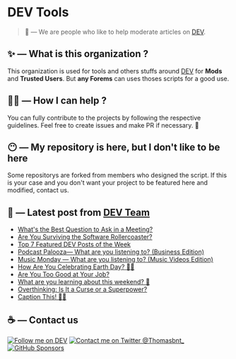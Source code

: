 # DEV Tools

> 🔧 — We are people who like to help moderate articles on [DEV](https://dev.to).

## ✨ — What is this organization ?

This organization is used for tools and others stuffs around [DEV](https://dev.to) for **Mods** and **Trusted Users**. But __any Forems__ can uses thoses scripts for a good use.


## 💪🏼 — How I can help ?

You can fully contribute to the projects by following the respective guidelines. Feel free to create issues and make PR if necessary. 🎉

## 😶 — My repository is here, but I don't like to be here

Some repositorys are forked from members who designed the script. If this is your case and you don't want your project to be featured here and modified, contact us.

## 📝 — Latest post from [DEV Team](https://dev.to/devteam)

<!-- BLOG-POST-LIST:START -->
- [What&#39;s the Best Question to Ask in a Meeting?](https://dev.to/devteam/whats-the-best-question-to-ask-in-a-meeting-4fm5)
- [Are You Surviving the Software Rollercoaster?](https://dev.to/devteam/are-you-surviving-the-software-rollercoaster-19n2)
- [Top 7 Featured DEV Posts of the Week](https://dev.to/devteam/top-7-featured-dev-posts-of-the-week-55po)
- [Podcast Palooza— What are you listening to? &lpar;Business Edition&rpar;](https://dev.to/devteam/podcast-palooza-what-are-you-listening-to-business-edition-33jl)
- [Music Monday — What are you listening to? &lpar;Music Videos Edition&rpar;](https://dev.to/devteam/music-monday-what-are-you-listening-to-music-videos-edition-15g5)
- [How Are You Celebrating Earth Day? 🌱💧](https://dev.to/devteam/how-are-you-celebrating-earth-day-29aa)
- [Are You Too Good at Your Job?](https://dev.to/devteam/are-you-too-good-at-your-job-4dkm)
- [What are you learning about this weekend? 🧠](https://dev.to/devteam/what-are-you-learning-about-this-weekend-244c)
- [Overthinking: Is It a Curse or a Superpower?](https://dev.to/devteam/overthinking-is-it-a-curse-or-a-superpower-428p)
- [Caption This! 🤔💭](https://dev.to/devteam/caption-this-51cl)
<!-- BLOG-POST-LIST:END -->


## ☕ — Contact us

[![Follow me on DEV](https://img.shields.io/badge/dev.to-%2308090A.svg?&style=for-the-badge&logo=dev.to&logoColor=white&alt=devto)](https://dev.to/thomasbnt)
[![Contact me on Twitter @Thomasbnt_](https://img.shields.io/badge/Contact%20me%20on%20Twitter-%231DA1F2.svg?&style=for-the-badge&logo=twitter&logoColor=white&alt=twitter)](https://twitter.com/messages/1142357270-1142357270?text=Hello,%20I%20contact%20you%20from%20devtotools%20&recipient_id=1142357270) [![GitHub Sponsors](https://img.shields.io/badge/Sponsor%20me-%23EA54AE.svg?&style=for-the-badge&logo=github-sponsors&logoColor=white)](https://github.com/sponsors/thomasbnt)


